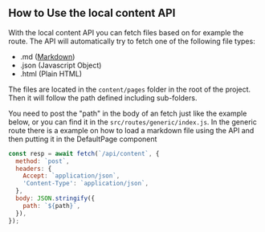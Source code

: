 ## How to Use the local content API

With the local content API you can fetch files based on for example the route.
The API will automatically try to fetch one of the following file types:
- .md ([Markdown](http://commonmark.org/help/))
- .json (Javascript Object)
- .html (Plain HTML)

The files are located in the `content/pages` folder in the root of the project.
Then it will follow the path defined including sub-folders.

You need to post the "path" in the body of an fetch just like the example below, 
or you can find it in the `src/routes/generic/index.js`.
In the generic route there is a example on how to load a markdown file using the API
and then putting it in the DefaultPage component

```js
const resp = await fetch(`/api/content`, {
  method: `post`,
  headers: {
    Accept: `application/json`,
    'Content-Type': `application/json`,
  },
  body: JSON.stringify({
    path: `${path}`,
  }),
});
```
